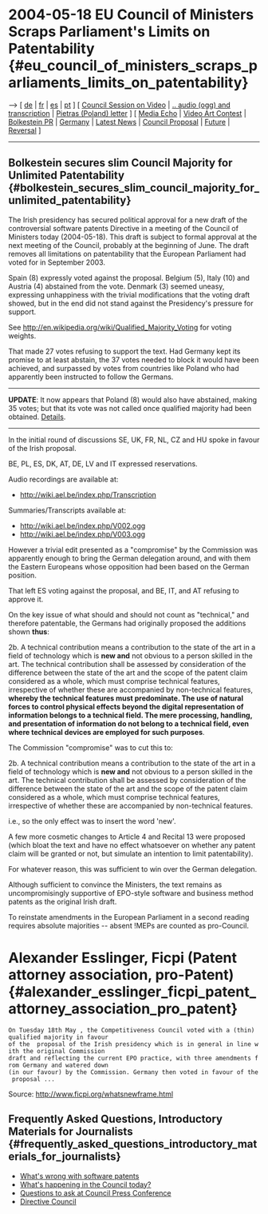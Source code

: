 # 2004-05-18 EU Council of Ministers Scraps Parliament\'s Limits on Patentability {#eu_council_of_ministers_scraps_parliaments_limits_on_patentability}

\--\> \[ [ de](Cons040518De "wikilink") \| [
fr](Cons040518Fr "wikilink") \| [ es](Cons040518Es "wikilink") \| [
pt](Cons040518Pt "wikilink") \] \[ [Council Session on
Video](http://wiki.ael.be/index.php/Council18MayVideo "wikilink") \| [..
audio (ogg) and
transcription](http://wiki.ael.be/index.php/Transcription "wikilink") \|
[ Pietras (Poland) letter](Pietras040520En "wikilink") \] \[ [ Media
Echo](ConsMedia040518En "wikilink") \| [ Video Art
Contest](ConsVideo0405En "wikilink") \| [ Bolkestein
PR](CecDgim040518En "wikilink") \| [ Germany](ConsDe040518En "wikilink")
\| [ Latest News](SwpatcninoEn "wikilink") \| [Council
Proposal](http://swpat.ffii.org/papers/europarl0309/cons0401/ "wikilink")
\| [ Future](ConsFutur040518En "wikilink") \| [
Reversal](ConsReversEn "wikilink") \]

------------------------------------------------------------------------

## Bolkestein secures slim Council Majority for Unlimited Patentability {#bolkestein_secures_slim_council_majority_for_unlimited_patentability}

The Irish presidency has secured political approval for a new draft of
the controversial software patents Directive in a meeting of the Council
of Ministers today (2004-05-18). This draft is subject to formal
approval at the next meeting of the Council, probably at the beginning
of June. The draft removes all limitations on patentability that the
European Parliament had voted for in September 2003.

Spain (8) expressly voted against the proposal. Belgium (5), Italy (10)
and Austria (4) abstained from the vote. Denmark (3) seemed uneasy,
expressing unhappiness with the trivial modifications that the voting
draft showed, but in the end did not stand against the Presidency\'s
pressure for support.

See <http://en.wikipedia.org/wiki/Qualified_Majority_Voting> for voting
weights.

That made 27 votes refusing to support the text. Had Germany kept its
promise to at least abstain, the 37 votes needed to block it would have
been achieved, and surpassed by votes from countries like Poland who had
apparently been instructed to follow the Germans.

------------------------------------------------------------------------

**UPDATE**: It now appears that Poland (8) would also have abstained,
making 35 votes; but that its vote was not called once qualified
majority had been obtained. [ Details](Pietras040520En "wikilink").

------------------------------------------------------------------------

In the initial round of discussions SE, UK, FR, NL, CZ and HU spoke in
favour of the Irish proposal.

BE, PL, ES, DK, AT, DE, LV and IT expressed reservations.

Audio recordings are available at:

-   <http://wiki.ael.be/index.php/Transcription>

Summaries/Transcripts available at:

-   <http://wiki.ael.be/index.php/V002.ogg>
-   <http://wiki.ael.be/index.php/V003.ogg>

However a trivial edit presented as a \"compromise\" by the Commission
was apparently enough to bring the German delegation around, and with
them the Eastern Europeans whose opposition had been based on the German
position.

That left ES voting against the proposal, and BE, IT, and AT refusing to
approve it.

On the key issue of what should and should not count as \"technical,\"
and therefore patentable, the Germans had originally proposed the
additions shown **thus**:

2b. A technical contribution means a contribution to the state of the
art in a field of technology which is **new and** not obvious to a
person skilled in the art. The technical contribution shall be assessed
by consideration of the difference between the state of the art and the
scope of the patent claim considered as a whole, which must comprise
technical features, irrespective of whether these are accompanied by
non-technical features, **whereby the technical features must
predominate. The use of natural forces to control physical effects
beyond the digital representation of information belongs to a technical
field. The mere processing, handling, and presentation of information do
not belong to a technical field, even where technical devices are
employed for such purposes**.

The Commission \"compromise\" was to cut this to:

2b. A technical contribution means a contribution to the state of the
art in a field of technology which is **new and** not obvious to a
person skilled in the art. The technical contribution shall be assessed
by consideration of the difference between the state of the art and the
scope of the patent claim considered as a whole, which must comprise
technical features, irrespective of whether these are accompanied by
non-technical features.

i.e., so the only effect was to insert the word \'new\'.

A few more cosmetic changes to Article 4 and Recital 13 were proposed
(which bloat the text and have no effect whatsoever on whether any
patent claim will be granted or not, but simulate an intention to limit
patentability).

For whatever reason, this was sufficient to win over the German
delegation.

Although sufficient to convince the Ministers, the text remains as
uncompromisingly supportive of EPO-style software and business method
patents as the original Irish draft.

To reinstate amendments in the European Parliament in a second reading
requires absolute majorities \-- absent !MEPs are counted as
pro-Council.

# Alexander Esslinger, Ficpi (Patent attorney association, pro-Patent) {#alexander_esslinger_ficpi_patent_attorney_association_pro_patent}

`On Tuesday 18th May , the Competitiveness Council voted with a (thin) qualified majority in favour `\
`of the  proposal of the Irish presidency which is in general in line with the original Commission `\
`draft and reflecting the current EPO practice, with three amendments from Germany and watered down `\
`(in our favour) by the Commission. Germany then voted in favour of the proposal ...`

Source: <http://www.ficpi.org/whatsnewframe.html>

## Frequently Asked Questions, Introductory Materials for Journalists {#frequently_asked_questions_introductory_materials_for_journalists}

-   [ What\'s wrong with software patents](SwpatArgumentsEn "wikilink")
-   [ What\'s happening in the Council today?](ConsFaq0405En "wikilink")
-   [ Questions to ask at Council Press
    Conference](ConsQuer0405En "wikilink")
-   [Directive
    Council](http://www.ficpi.org/wCompetitiveness.pdf "wikilink")
